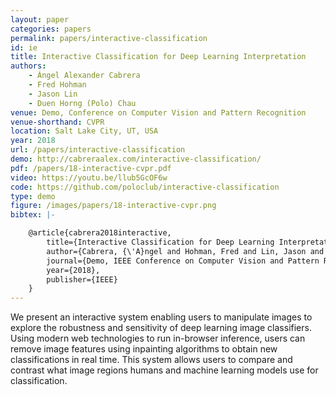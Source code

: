 ```yaml
---
layout: paper
categories: papers
permalink: papers/interactive-classification
id: ie
title: Interactive Classification for Deep Learning Interpretation
authors:
    - Ángel Alexander Cabrera
    - Fred Hohman
    - Jason Lin
    - Duen Horng (Polo) Chau
venue: Demo, Conference on Computer Vision and Pattern Recognition
venue-shorthand: CVPR
location: Salt Lake City, UT, USA
year: 2018
url: /papers/interactive-classification
demo: http://cabreraalex.com/interactive-classification/
pdf: /papers/18-interactive-cvpr.pdf
video: https://youtu.be/llub5GcOF6w
code: https://github.com/poloclub/interactive-classification
type: demo
figure: /images/papers/18-interactive-cvpr.png
bibtex: |-

    @article{cabrera2018interactive,
        title={Interactive Classification for Deep Learning Interpretation},
        author={Cabrera, {\'A}ngel and Hohman, Fred and Lin, Jason and Chau, Duen Horng},
        journal={Demo, IEEE Conference on Computer Vision and Pattern Recognition (CVPR)},
        year={2018},
        publisher={IEEE}
    }
---
```


We present an interactive system enabling users to manipulate images to explore the robustness and sensitivity of deep learning image classifiers. 
Using modern web technologies to run in-browser inference, users can remove image features using inpainting algorithms to obtain new classifications in real time.
This system allows users to compare and contrast what image regions humans and machine learning models use for classification.